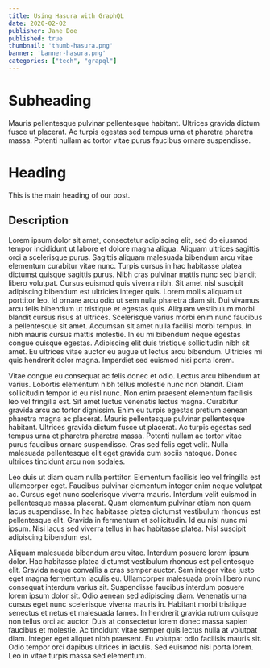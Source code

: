 ```yaml
---
title: Using Hasura with GraphQL
date: 2020-02-02
publisher: Jane Doe
published: true
thumbnail: 'thumb-hasura.png'
banner: 'banner-hasura.png'
categories: ["tech", "grapql"]
---
```


# Subheading

Mauris pellentesque pulvinar pellentesque habitant. Ultrices gravida dictum fusce ut placerat. Ac turpis egestas sed tempus urna et pharetra pharetra massa. Potenti nullam ac tortor vitae purus faucibus ornare suspendisse.

# Heading

This is the main heading of our post.

## Description

Lorem ipsum dolor sit amet, consectetur adipiscing elit, sed do eiusmod tempor incididunt ut labore et dolore magna aliqua. Aliquam ultrices sagittis orci a scelerisque purus. Sagittis aliquam malesuada bibendum arcu vitae elementum curabitur vitae nunc. Turpis cursus in hac habitasse platea dictumst quisque sagittis purus. Nibh cras pulvinar mattis nunc sed blandit libero volutpat. Cursus euismod quis viverra nibh. Sit amet nisl suscipit adipiscing bibendum est ultricies integer quis. Lorem mollis aliquam ut porttitor leo. Id ornare arcu odio ut sem nulla pharetra diam sit. Dui vivamus arcu felis bibendum ut tristique et egestas quis. Aliquam vestibulum morbi blandit cursus risus at ultrices. Scelerisque varius morbi enim nunc faucibus a pellentesque sit amet. Accumsan sit amet nulla facilisi morbi tempus. In nibh mauris cursus mattis molestie. In eu mi bibendum neque egestas congue quisque egestas. Adipiscing elit duis tristique sollicitudin nibh sit amet. Eu ultrices vitae auctor eu augue ut lectus arcu bibendum. Ultricies mi quis hendrerit dolor magna. Imperdiet sed euismod nisi porta lorem.

Vitae congue eu consequat ac felis donec et odio. Lectus arcu bibendum at varius. Lobortis elementum nibh tellus molestie nunc non blandit. Diam sollicitudin tempor id eu nisl nunc. Non enim praesent elementum facilisis leo vel fringilla est. Sit amet luctus venenatis lectus magna. Curabitur gravida arcu ac tortor dignissim. Enim eu turpis egestas pretium aenean pharetra magna ac placerat. Mauris pellentesque pulvinar pellentesque habitant. Ultrices gravida dictum fusce ut placerat. Ac turpis egestas sed tempus urna et pharetra pharetra massa. Potenti nullam ac tortor vitae purus faucibus ornare suspendisse. Cras sed felis eget velit. Nulla malesuada pellentesque elit eget gravida cum sociis natoque. Donec ultrices tincidunt arcu non sodales.

Leo duis ut diam quam nulla porttitor. Elementum facilisis leo vel fringilla est ullamcorper eget. Faucibus pulvinar elementum integer enim neque volutpat ac. Cursus eget nunc scelerisque viverra mauris. Interdum velit euismod in pellentesque massa placerat. Quam elementum pulvinar etiam non quam lacus suspendisse. In hac habitasse platea dictumst vestibulum rhoncus est pellentesque elit. Gravida in fermentum et sollicitudin. Id eu nisl nunc mi ipsum. Nisi lacus sed viverra tellus in hac habitasse platea. Nisl suscipit adipiscing bibendum est.

Aliquam malesuada bibendum arcu vitae. Interdum posuere lorem ipsum dolor. Hac habitasse platea dictumst vestibulum rhoncus est pellentesque elit. Gravida neque convallis a cras semper auctor. Sem integer vitae justo eget magna fermentum iaculis eu. Ullamcorper malesuada proin libero nunc consequat interdum varius sit. Suspendisse faucibus interdum posuere lorem ipsum dolor sit. Odio aenean sed adipiscing diam. Venenatis urna cursus eget nunc scelerisque viverra mauris in. Habitant morbi tristique senectus et netus et malesuada fames. In hendrerit gravida rutrum quisque non tellus orci ac auctor. Duis at consectetur lorem donec massa sapien faucibus et molestie. Ac tincidunt vitae semper quis lectus nulla at volutpat diam. Integer eget aliquet nibh praesent. Eu volutpat odio facilisis mauris sit. Odio tempor orci dapibus ultrices in iaculis. Sed euismod nisi porta lorem. Leo in vitae turpis massa sed elementum.
